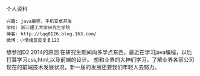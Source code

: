 个人资料

    兴趣: java编程，手机安卓开发
    学校: 浙江理工大学研究生学院
    博客: http://lqq0126.blog.163.com/
    微博：小情绪反反复复123
    
想参加D2 2014的原因
        在研究生期间向多学点东西，最近在学习java编程，以后打算学习css,html,以及前端的设计。
        想和业界的大神们学习，了解业界各家公司现在的前端技术发展状况，新一届的发展还要我们年轻人去努力。

